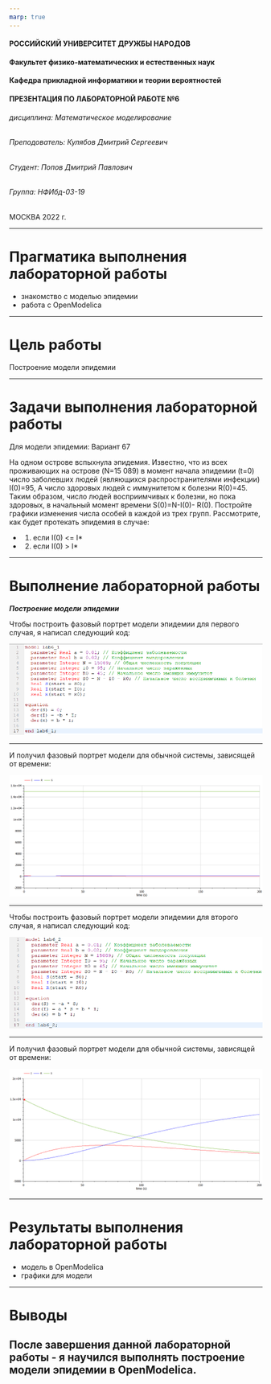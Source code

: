 ```yaml
---
marp: true
---
```


<style>
section.titleslide h6
{
    text-align: right;
}
section.titleslide
{
    text-align: center;
}
</style>

<!-- _class: titleslide -->

#### РОССИЙСКИЙ УНИВЕРСИТЕТ ДРУЖБЫ НАРОДОВ
#### Факультет физико-математических и естественных наук  
#### Кафедра прикладной информатики и теории вероятностей 
#### ПРЕЗЕНТАЦИЯ ПО ЛАБОРАТОРНОЙ РАБОТЕ №6

###### дисциплина: Математическое моделирование
###### Преподователь: Кулябов Дмитрий Сергеевич
###### Студент: Попов Дмитрий Павлович
###### Группа: НФИбд-03-19
МОСКВА
2022 г.

---

# **Прагматика выполнения лабораторной работы**

- знакомство с моделью эпидемии
- работа с OpenModelica

---

# **Цель работы**

Построение модели эпидемии

---

# Задачи выполнения лабораторной работы

Для модели эпидемии:
Вариант 67

На одном острове вспыхнула эпидемия. Известно, что из всех проживающих на острове (N=15 089) в момент начала эпидемии (t=0) число заболевших людей (являющихся распространителями инфекции) I(0)=95, А число здоровых людей с иммунитетом к болезни R(0)=45. Таким образом, число людей восприимчивых к болезни, но пока здоровых, в начальный момент времени S(0)=N-I(0)- R(0). Постройте графики изменения числа особей в каждой из трех групп.
Рассмотрите, как будет протекать эпидемия в случае:

- 1. если I(0) <= I\*
- 2. если I(0) > I\*

---

# **Выполнение лабораторной работы**

**_Построение модели эпидемии_**

Чтобы построить фазовый портрет модели эпидемии для первого случая, я написал следующий код:

![код для графика в варианте 67 пункт 1](screenshots/img1.png "код для графика в варианте 67 пункт 1")

---

И получил фазовый портрет модели для обычной системы, зависящей от времени:

![график в варианте 67 пункт 1 ](screenshots/img2.png "график в варианте 67 пункт 1")

---

Чтобы построить фазовый портрет модели эпидемии для второго случая, я написал следующий код:

![код для графика в варианте 67 пункт 2](screenshots/img4.png "код для графика в варианте 67 пункт 2")

---

И получил фазовый портрет модели для обычной системы, зависящей от времени:

![график в варианте 67 пункт 2](screenshots/img5.png "график в варианте 67 пункт 2")

---

# Результаты выполнения лабораторной работы

- модель в OpenModelica
- графики для модели

---

# Выводы

После завершения данной лабораторной работы - я научился выполнять построение модели эпидемии в OpenModelica.
---